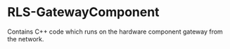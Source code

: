 # RLS-GatewayComponent
Contains C++ code which runs on the hardware component gateway from the network.
